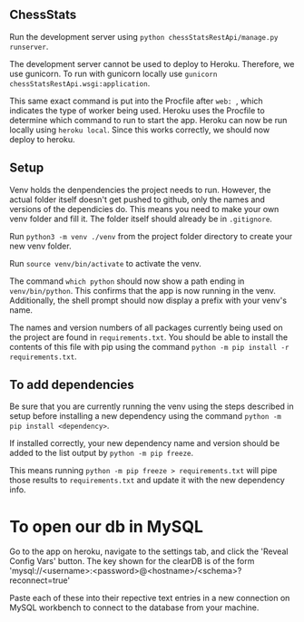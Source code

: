## ChessStats

Run the development server using `python chessStatsRestApi/manage.py runserver`.

The development server cannot be used to deploy to Heroku. Therefore, we
use gunicorn. To run with gunicorn locally use
`gunicorn chessStatsRestApi.wsgi:application`.

This same exact command is put into the Procfile after `web: `, which indicates
the type of worker being used. Heroku uses the Procfile to determine which command
to run to start the app.
Heroku can now be run locally using `heroku local`. Since this works correctly,
we should now deploy to heroku.

## Setup

Venv holds the denpendencies the project needs to run. However,
the actual folder itself doesn't get pushed to github, only the
names and versions of the dependicies do. This means you need to
make your own venv folder and fill it. The folder itself should
already be in `.gitignore`.

Run `python3 -m venv ./venv` from the project folder
directory to create your new venv folder.

Run `source venv/bin/activate` to activate the venv.

The command `which python` should now show a path ending in `venv/bin/python`.
This confirms that the app is now running in the venv. Additionally,
the shell prompt should now display a prefix with your venv's name.

The names and version numbers of all packages currently being used on the
project are found in `requirements.txt`.
You should be able to install the contents of this file with pip using
the command `python -m pip install -r requirements.txt`.

## To add dependencies

Be sure that you are currently running the venv using the steps
described in setup before installing a new dependency using the
command `python -m pip install <dependency>`.

If installed correctly, your new dependency name and version should be
added to the list output by `python -m pip freeze`.

This means running `python -m pip freeze > requirements.txt` will pipe
those results to `requirements.txt` and update it with the new dependency
info.

# To open our db in MySQL

Go to the app on heroku, navigate to the settings tab, and click the
'Reveal Config Vars' button. The key shown for the clearDB is of the form
'mysql://\<username\>:\<password\>@\<hostname\>/\<schema\>?reconnect=true'

Paste each of these into their repective text entries in a new connection
on MySQL workbench to connect to the database from your machine.
